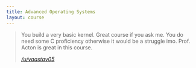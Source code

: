 ```yaml
---
title: Advanced Operating Systems
layout: course
---
```


> You build a very basic kernel. Great course if you ask me. You do need some C proficiency otherwise it would be a struggle imo. Prof. Acton is great in this course.
>
> <cite><a href="https://www.reddit.com/r/UBC/comments/bsasu1/comp_sci_courses_at_ubc/eom20bx">/u/vaastav05</a></cite>
